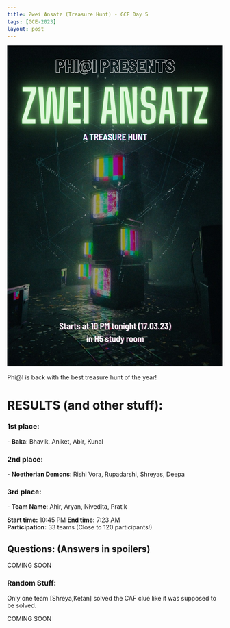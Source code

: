 ```yaml
---
title: Zwei Ansatz (Treasure Hunt) - GCE Day 5
tags: [GCE-2023]
layout: post
---
```

<p align="center">
<img src="/posters/GCE_Day_5.png" height=750>
</p>

Phi@I is back with the best treasure hunt of the year!
<!--more-->

<p align="center">
<h1> RESULTS (and other stuff): </h1>
</p>

<h3>1st place:</h3> - <strong>Baka</strong>: Bhavik, Aniket, Abir, Kunal <br>
<h3>2nd place:</h3> - <strong>Noetherian Demons</strong>: Rishi Vora, Rupadarshi, Shreyas, Deepa <br>
<h3>3rd place:</h3> - <strong>Team Name</strong>: Ahir, Aryan, Nivedita, Pratik <br>

<strong>Start time:</strong> 10:45 PM
<strong>End time:</strong> 7:23 AM <br>
<strong>Participation:</strong> 33 teams (Close to 120 participants!)

<h2>Questions: (Answers in spoilers)</h2> 
COMING SOON

<h3> Random Stuff: </h3>

Only one team [Shreya,Ketan] solved the CAF clue like it was supposed to be solved.

COMING SOON


